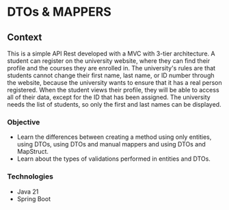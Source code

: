 # DTOs & MAPPERS 

## Context
This is a simple API Rest developed with a MVC with 3-tier architecture.
A student can register on the university website, where they can find their profile and the courses they are enrolled in. The university's rules are that students cannot change their first name, last name, or ID number through the website, because the university wants to ensure that it has a real person registered. When the student views their profile, they will be able to access all of their data, except for the ID that has been assigned.
The university needs the list of students, so only the first and last names can be displayed.

### Objective
- Learn the differences between creating a method using only entities, using DTOs, using DTOs and manual mappers and using DTOs and MapStruct.
- Learn about the types of validations performed in entities and DTOs.

### Technologies
- Java 21
- Spring Boot 


